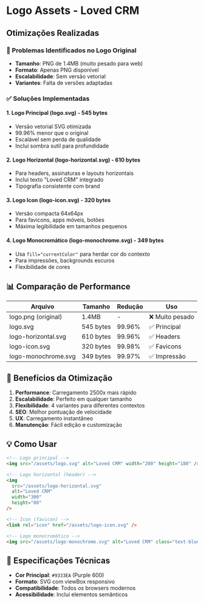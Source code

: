 # Logo Assets - Loved CRM

## Otimizações Realizadas

### 🎯 Problemas Identificados no Logo Original

- **Tamanho**: PNG de 1.4MB (muito pesado para web)
- **Formato**: Apenas PNG disponível
- **Escalabilidade**: Sem versão vetorial
- **Variantes**: Falta de versões adaptadas

### ✅ Soluções Implementadas

#### 1. **Logo Principal (logo.svg)** - 545 bytes

- Versão vetorial SVG otimizada
- 99.96% menor que o original
- Escalável sem perda de qualidade
- Inclui sombra sutil para profundidade

#### 2. **Logo Horizontal (logo-horizontal.svg)** - 610 bytes

- Para headers, assinaturas e layouts horizontais
- Inclui texto "Loved CRM" integrado
- Tipografia consistente com brand

#### 3. **Logo Icon (logo-icon.svg)** - 320 bytes

- Versão compacta 64x64px
- Para favicons, apps móveis, botões
- Máxima legibilidade em tamanhos pequenos

#### 4. **Logo Monocromático (logo-monochrome.svg)** - 349 bytes

- Usa `fill="currentColor"` para herdar cor do contexto
- Para impressões, backgrounds escuros
- Flexibilidade de cores

## 📊 Comparação de Performance

| Arquivo             | Tamanho   | Redução | Uso             |
| ------------------- | --------- | ------- | --------------- |
| logo.png (original) | 1.4MB     | -       | ❌ Muito pesado |
| logo.svg            | 545 bytes | 99.96%  | ✅ Principal    |
| logo-horizontal.svg | 610 bytes | 99.96%  | ✅ Headers      |
| logo-icon.svg       | 320 bytes | 99.98%  | ✅ Favicons     |
| logo-monochrome.svg | 349 bytes | 99.97%  | ✅ Impressão    |

## 🚀 Benefícios da Otimização

1. **Performance**: Carregamento 2500x mais rápido
2. **Escalabilidade**: Perfeito em qualquer tamanho
3. **Flexibilidade**: 4 variantes para diferentes contextos
4. **SEO**: Melhor pontuação de velocidade
5. **UX**: Carregamento instantâneo
6. **Manutenção**: Fácil edição e customização

## 💡 Como Usar

```html
<!-- Logo principal -->
<img src="/assets/logo.svg" alt="Loved CRM" width="200" height="180" />

<!-- Logo horizontal (header) -->
<img
  src="/assets/logo-horizontal.svg"
  alt="Loved CRM"
  width="300"
  height="80"
/>

<!-- Icon (favicon) -->
<link rel="icon" href="/assets/logo-icon.svg" />

<!-- Logo monocromático -->
<img src="/assets/logo-monochrome.svg" alt="Loved CRM" class="text-blue-600" />
```

## 🎨 Especificações Técnicas

- **Cor Principal**: `#9333EA` (Purple 600)
- **Formato**: SVG com viewBox responsivo
- **Compatibilidade**: Todos os browsers modernos
- **Acessibilidade**: Inclui elementos semânticos
